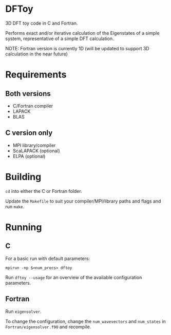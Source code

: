 # DFToy

3D DFT toy code in C and Fortran.

Performs exact and/or iterative calculation of the Eigenstates of a simple
system, representative of a simple DFT calculation.

NOTE: Fortran version is currently 1D (will be updated to support 3D calculation
in the near future)

# Requirements

## Both versions
 - C/Fortran compiler
 - LAPACK
 - BLAS

## C version only
 - MPI library/compiler
 - ScaLAPACK (optional)
 - ELPA (optional)

# Building

`cd` into either the C or Fortran folder.

Update the `Makefile` to suit your compiler/MPI/library paths and flags and run
`make`.

# Running

## C

For a basic run with default parameters:

`mpirun -np $<num_procs> dftoy`

Run `dftoy --usage` for an overview of the available configuration parameters.

## Fortran

Run `eigensolver`.

To change the configuration, change the `num_wavevectors` and `num_states` in
`Fortran/eigensolver.f90` and recompile.
